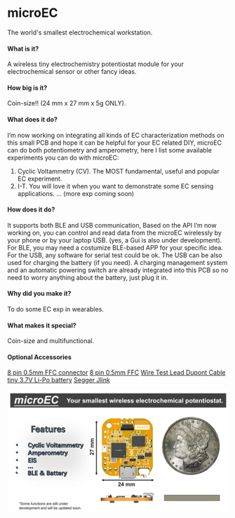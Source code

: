 # microEC
The world's smallest electrochemical workstation.

#### What is it?
A wireless tiny electrochemistry potentiostat module for your electrochemical sensor or other fancy ideas.

#### How big is it?
Coin-size!! (24 mm x 27 mm x 5g ONLY).

#### What does it do?
I’m now working on integrating all kinds of EC characterization methods on this small PCB and hope it can be helpful for your EC related DIY, microEC can do both potentiometry and amperometry, here I list some available experiments you can do with microEC:
1. Cyclic Voltammetry (CV). The MOST fundamental, useful and popular EC experiment.
2. I-T. You will love it when you want to demonstrate some EC sensing applications.
… (more exp coming soon)

#### How does it do?
It supports both BLE and USB communication,
Based on the API I’m now working on, you can control and read data from the microEC wirelessly by your phone or by your laptop USB. (yes, a Gui is also under development).
For BLE, you may need a costumize BLE-based APP for your specific idea.
For the USB, any software for serial test could be ok.
The USB can be also used for charging the battery (if you need). A charging management system and an automatic powering switch are already integrated into this PCB so no need to worry anything about the battery, just plug it in.

#### Why did you make it?
To do some EC exp in wearables.

#### What makes it special?
Coin-size and multifunctional.


#### Optional Accessories
[8 pin 0.5mm FFC connector](https://a.co/d/41zUQaj)
[8 pin 0.5mm FFC](https://a.co/d/j6ZXuap)
[Wire Test Lead Dupont Cable](https://a.co/d/8jUCA4S)
[tiny 3.7V Li-Po battery](https://a.co/d/aWmG9On)
[Segger Jlink](https://a.co/d/bNsx1he)

![enter image description here](http://github.com/solidsonics/microEC/blob/main/figures/microEC.jpg?raw=true "enter image title here")
